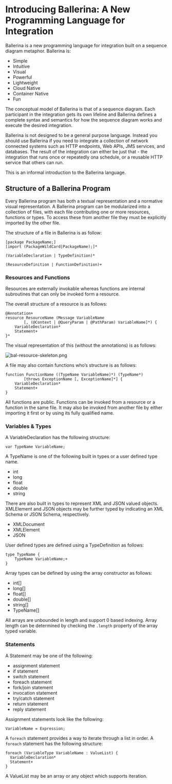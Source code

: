 # Introducing Ballerina: A New Programming Language for Integration

Ballerina is a new programming language for integration built on a sequence diagram metaphor. Ballerina is:
- Simple
- Intuitive
- Visual
- Powerful
- Lightweight
- Cloud Native
- Container Native
- Fun

The conceptual model of Ballerina is that of a sequence diagram. Each participant in the integration gets its own lifeline and Ballerina defines a complete syntax and semantics for how the sequence diagram works and execute the desired integration.

Ballerina is not designed to be a general purpose language. Instead you should use Ballerina if you need to integrate a collection of network connected systems such as HTTP endpoints, Web APIs, JMS services, and databases. The result of the integration can either be just that - the integration that runs once or repeatedly ona  schedule, or a reusable HTTP service that others can run.

This is an informal introduction to the Ballerina language.

## Structure of a Ballerina Program
Every Ballerina program has both a textual representation and a normative visual representation. A Ballerina program can be modularized into a collection of files, with each file contributing one or more resources, functions or types. To access these from another file they must be explicitly imported by the other file.

The structure of a file in Ballerina is as follow:

```
[package PackageName;]
[import (PackageWildCard|PackageName);]*

(VariableDeclaration | TypeDefinition)*

(ResourceDefinition | FunctionDefinition)+
```

### Resources and Functions

Resources are externally invokable whereas functions are internal subroutines that can only be invoked form a resource.

The overall structure of a resource is as follows:

```
@Annotation+
resource ResourceName (Message VariableName
        [, (@Context | @QueryParam | @PathParam) VariableName]*) {
    VariableDeclaration*
    Statement+
}*
```

The visual representation of this (without the annotations) is as follows:

![bal-resource-skeleton.png]()

A file may also contain functions who’s structure is as follows:

```
function FunctionName ((TypeName VariableName)*) (TypeName*)
        [throws ExceptionName [, ExceptionName]*] {
    VariableDeclaration*
    Statement+
}
```
All functions are public. Functions can be invoked from a resource or a function in the same file. It may also be invoked from another file by either importing it first or by using its fully qualified name.

### Variables & Types

A VariableDeclaration has the following structure:

```
var TypeName VariableName;
```
A TypeName is one of the following built in types or a user defined type name.
- int
- long
- float
- double
- string

There are also built in types to represent XML and JSON valued objects. XMLElement and JSON objects may be further typed by indicating an XML Schema or JSON Schema, respectively.
- XMLDocument
- XMLElement
- JSON

User defined types are defined using a TypeDefinition as follows:
```
type TypeName {
    TypeName VariableName;+
}
```

Array types can be defined by using the array constructor as follows:
- int[]
- long[]
- float[]
- double[]
- string[]
- TypeName[]

All arrays are unbounded in length and support 0 based indexing. Array length can be determined by checking the `.length` property of the array typed variable.

### Statements

A Statement may be one of the following:
- assignment statement
- if statement
- switch statement
- foreach statement
- fork/join statement
- invocation statement
- try/catch statement
- return statement
- reply statement

Assignment statements look like the following:
```
VariableName = Expression;
```

A `foreach` statement provides a way to iterate through a list in order. A `foreach` statement has the following structure:
```
foreach (VariableType VariableName : ValueList) {
  VariableDeclaration*
  Statement+
}
```
A ValueList may be an array or any object which supports iteration.

